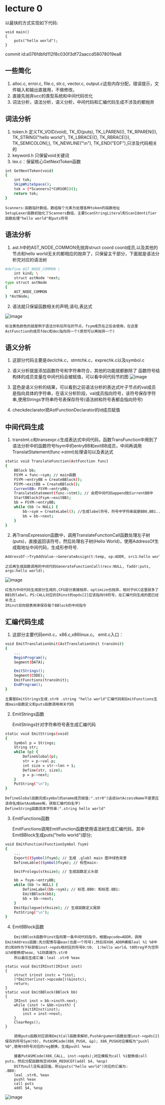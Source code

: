 # lecture 0
以最快的方式实现如下代码:
```
void main()
{
    puts("hello world");
}
```
commit id:a076fdbfd112f8c030f3df72aaccd58078019ea8

## 一些简化
1. alloc.c, error.c, file.c, str.c, vector.c, output.c这些内存分配，错误提示，文件输入和输出直接用，不做修改。
2. 直接先抛弃ucc的类型系统和中间代码优化
3. 词法分析，语法分析，语义分析，中间代码和汇编代码生成不涉及的都抛弃

## 词法分析
1. token.h 定义TK_VOID(void), TK_ID(puts), TK_LPAREN((), TK_RPAREN()), TK_STRING("hello world"), TK_LBRACE({), TK_RBRACE(}), TK_SEMICOLON(;), TK_NEWLINE("\n"), TK_END("EOF"),只涉及代码相关的
2. keyword.h 只保留void关键词
3. lex.c：保留核心GetNextToken函数
```bash
int GetNextToken(void)
{
    int tok;
    SkipWhiteSpace();
    tok = (*Scanners[*CURSOR])();
    return tok;
}
```
```
Scanners:函数指针数组，数组每个元素为处理各种token的函数地址
SetupLexer函数初始化了Scanners数组，主要ScanStringLiteral和ScanIdentifier函数处理"hello world"和puts符号
```
## 语法分析
1. ast.h中的AST_NODE_COMMON先抛弃struct coord coord成员,以及其他的节点和hello world无关的都相应的抛弃了，只保留主干部分，下面就是语法分析完对应的语法树
```bash
#define AST_NODE_COMMON \
    int kind; \
    struct astNode *next;
type struct astNode
{
    AST_NODE_COMMON
} *AstNode;
```
2. 语法就只保留函数相关的声明,语句,表达式

![image](parse.jpg)
```
标注黄色颜色的就是例子语法分析后所在的节点，fsym成员在之后会使用，在这里AstFunction的成员fdec和dec指向同一个(感觉可以再抛弃一个)
```
## 语义分析
1. 这部分代码主要是declchk.c，stmtchk.c，exprechk.c以及symbol.c
2. 语义分析就是添加函数符号和字符串符合，其他的功能就都删除了
函数符号结构体的成员变量在中间代码会被赋值，可以看中间代码节的图
![image](semantic.jpg)

3. 蓝色是语义分析的结果，可以看到之前语法分析的表达式叶子节点的val成员是指向具体的字符串，在语义分析阶段，val成员指向符号，该符号保存字符串,使用Strings字符串符号表保存符号(语法树和符号表都会指向符号)
4. checkdeclarator把AstFunctionDeclarator的id成员赋值

## 中间代码生成
1. transtmt.c和transexpr.c生成表达式中间代码，函数TransFunction中用到了语法分析中的函数符号fsym中的entryBB和exitBB成员，中间再调用TranslatStatement(func->stmt)处理语句以及表达式
```bash
static void TranslateFunction(AstFunction func)
{
    BBlock bb;
    FSYM = func->sym; // main函数
    FSYM->entryBB = CreateBBlock();
    FSYM->exitBB = CreateBBlock();
    CurrentBB= FSYM->entryBB;
    TranslateStatement(func->stmt); // 会把中间代码append到CurrentBB中
    StartBBlock(Fsym->exitBB);
    bb = FSYM->entryBB;
    while (bb != NULL) {
        bb->sym = CreateLabel(); //生成label符号，符号中字符串就是BB0,BB1...
        bb = bb->next;
    }
}
```
2. 再TransExpression函数中，调用TranslateFunctionCall函数处理左子树(puts)，直接返回该符号，然后处理右子树(Hello World)，使用AddressOf生成取地址中间代码，生成形参符号.
```bash
AddressOf->TryAddValue->GenerateAssign(t:temp, op:ADDR, src1:hello world, src2:NULL);
```
```
之后再生成函数调用的中间代码GenerateFunctionCall(recv:NULL, faddr:puts, args:hello world);
```
![image](translate.jpg)
```
红色为中间代码生成部分生成的,CFG部分直接抛弃，optimize也抛弃，相对于UCC这里就多了BB1的label。PS:CALL对应的IRinst的opds[2]应该指向t0符号，在汇编代码生成的图已经补充上
IRinst双向链表用来保存每个BBlock的中间指令
```


## 汇编代码生成
1. 这部分主要代码emit.c，x86.c,x86linux.c。
emit.c入口：
```bash
void EmitTranslationUnit(AstTranslationUnit transUnit)
{
    ...
    BeginProgram();
    Segment(DATA);

    EmitStrings();
    Segment(CODE);
    EmitFunctions(transUnit);
    EndProgram();    
}
```
```
主要是EmitStrings生成.str0 .string "hello world"汇编代码和EmitFunctions生成main函数定义和puts函数调用相关代码
```
2. EmitStrings函数

    EmitStrings针对字符串符号表生成汇编代码

```bash
static void EmitStrings(void)
{
    Symbol p = Strings;
    String str;
    while (p) {
        DefineGlobal(p);
        str = p->val.p;
        int size = str->len + 1;
        Define(str, size);
        p = p->next;
    }
    PutString("\n");
}
```
    DefineGlobal函数完成symbol的aname成员赋值:".str0"(话说GetAccessName不是更应该命名成GetAsmName嘛，获取汇编代码名字)
    DefineString函数具体字符串:".string hello world"

3. EmitFunctions函数

    EmitFunctions调用EmitFunction函数使用语法树生成汇编代码，其中EmitBBlock生成puts("hello world")部分;
```bash
void EmitFunction(FunctionSymbol fsym)
{
    ...
    Export((Symbol)fsym); // 生成 .globl main 图中绿色背景
    DefineLable((Symbol)fsym); // 标签main:

    EmitPrologu(stksize); // 生成函数定义头部

    bb = fsym->entryBB;
    while (bb != NULL) {
        DefineLabel(bb->sym); // 标签.BB0: 和标签.BB1:
        EmitBBlock(bb); 
        bb = bb->next;
    }
    EmitEpilogue(stksize); // 生成函数定义尾部
    PutString("\n");
}
```

4. EmitBBlock函数
```
    EmitBBlock函数中inst指向第一条中间代码指令，根据opcode=ADDR，调用EmitAddress函数:先分配寄存器eax(也是一个符号),然后将X86_ADDR模板leal %1 %0中的1和0作为下标获取inst->opds相对应的符号0:t0， 1:hello world。t0的reg不为空所以%0替换成%eax, %1则直接为.str0
    所以最后生成汇编：leal .str0 %eax
```

```
static void EmitIRInst(IRInst inst)
{
    struct irinst instc = *inst;
    (*Emitter[inst->opcode])(&instc);
    return;
}
static void EmitBBlock(BBlock bb)
{
    IRInst inst = bb->insth.next;
    while (inst != &bb->insth) {
        EmitIRInst(inst);
        inst = inst->next;
    }
    ClearRegs();
}
```
```
    调用puts函数对应调用EmitCall函数来解析,PushArgument函数处理inst->opds[2]保存的符号Sym(t0), PutASMCode(X86_PUSH, &p); X86_PUSH对应模板为"pushl %0",使用t0符号对应的reg替换，生成pushl %eax
```
```
    接着PutASMCode(X86_CALL, inst->opds);对应模板为call %1替换成call puts，然后分配函数栈空间X86_REDUCEF(addl $4, %esp)
    DST为null没有返回值。所以puts("hello world")对应的汇编为:
.BB0:
    leal .str0, %eax
    pushl %eax
    call puts
    addl $4, %esp
```

![image](emit.jpg)





